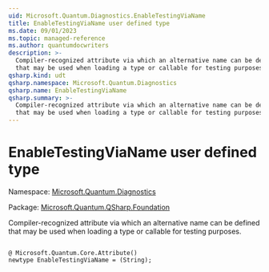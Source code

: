```yaml
---
uid: Microsoft.Quantum.Diagnostics.EnableTestingViaName
title: EnableTestingViaName user defined type
ms.date: 09/01/2023
ms.topic: managed-reference
ms.author: quantumdocwriters
description: >-
  Compiler-recognized attribute via which an alternative name can be defined
  that may be used when loading a type or callable for testing purposes.
qsharp.kind: udt
qsharp.namespace: Microsoft.Quantum.Diagnostics
qsharp.name: EnableTestingViaName
qsharp.summary: >-
  Compiler-recognized attribute via which an alternative name can be defined
  that may be used when loading a type or callable for testing purposes.
---
```


# EnableTestingViaName user defined type

Namespace: [Microsoft.Quantum.Diagnostics](xref:Microsoft.Quantum.Diagnostics)

Package: [Microsoft.Quantum.QSharp.Foundation](https://nuget.org/packages/Microsoft.Quantum.QSharp.Foundation)


Compiler-recognized attribute via which an alternative name can be definedthat may be used when loading a type or callable for testing purposes.

```qsharp

@ Microsoft.Quantum.Core.Attribute()
newtype EnableTestingViaName = (String);
```

